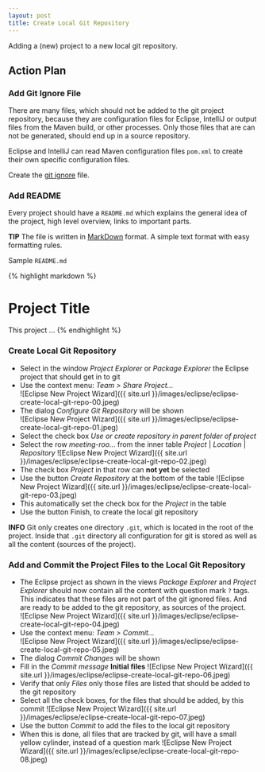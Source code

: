 ```yaml
---
layout: post
title: Create Local Git Repository
---
```

Adding a (new) project to a new local git repository. 


## Action Plan

### Add Git Ignore File

There are many files, which should not be added to the git project repository, because they are configuration files for Eclipse, IntelliJ or output files from the Maven build, or other processes. Only those files that are can not be generated, should end up in a source repository.

Eclipse and IntelliJ can read Maven configuration files `pom.xml` to create their own specific configuration files.

Create the [git ignore](http://verhagen.github.io/git-tip-ignore-files/) file. 


### Add README

Every project should have a `README.md` which explains the general idea of the project, high level overview, links to important parts.

__TIP__ The file is written in [MarkDown](https://guides.github.com/features/mastering-markdown/) format. A simple text format with easy formatting rules.

Sample `README.md`

{% highlight markdown %}
# Project Title

This project ...
{% endhighlight %} 


### Create Local Git Repository

- Select in the window _Project Explorer_ or _Package Explorer_ the Eclipse project that should get in to git
- Use the context menu: _Team > Share Project..._  
![Eclipse New Project Wizard]({{ site.url }}/images/eclipse/eclipse-create-local-git-repo-00.jpeg)
- The dialog _Configure Git Repository_ will be shown  
![Eclipse New Project Wizard]({{ site.url }}/images/eclipse/eclipse-create-local-git-repo-01.jpeg)
- Select the check box _Use or create repository in parent folder of project_
- Select the row _meeting-roo..._ from the inner table _Project_ | _Location_ | _Repository_
![Eclipse New Project Wizard]({{ site.url }}/images/eclipse/eclipse-create-local-git-repo-02.jpeg)
- The check box _Project_ in that row can __not yet__ be selected
- Use the button _Create Repository_ at the bottom of the table
![Eclipse New Project Wizard]({{ site.url }}/images/eclipse/eclipse-create-local-git-repo-03.jpeg)
- This automatically set the check box for the _Project_ in the table
- Use the button Finish, to create the local git repository

__INFO__ Git only creates one directory `.git`, which is located in the root of the project. Inside that `.git` directory all configuration for git is stored as well as all the content (sources of the project).


### Add and Commit the Project Files to the Local Git Repository

- The Eclipse project as shown in the views _Package Explorer_ and _Project Explorer_ should now contain all the content with question mark `?` tags. This indicates that these files are not part of the git ignored files. And are ready to be added to the git repository, as sources of the project.  
![Eclipse New Project Wizard]({{ site.url }}/images/eclipse/eclipse-create-local-git-repo-04.jpeg)
- Use the context menu: _Team > Commit..._  
![Eclipse New Project Wizard]({{ site.url }}/images/eclipse/eclipse-create-local-git-repo-05.jpeg)
- The dialog _Commit Changes_ will be shown
- Fill in the _Commit message_ __Initial files__
![Eclipse New Project Wizard]({{ site.url }}/images/eclipse/eclipse-create-local-git-repo-06.jpeg)
- Verify that only _Files_ only those files are listed that should be added to the git repository
- Select all the check boxes, for the files that should be added, by this commit 
![Eclipse New Project Wizard]({{ site.url }}/images/eclipse/eclipse-create-local-git-repo-07.jpeg)
- Use the button _Commit_ to add the files to the local git repository
- When this is done, all files that are tracked by git, will have a small yellow cylinder, instead of a question mark
![Eclipse New Project Wizard]({{ site.url }}/images/eclipse/eclipse-create-local-git-repo-08.jpeg)
